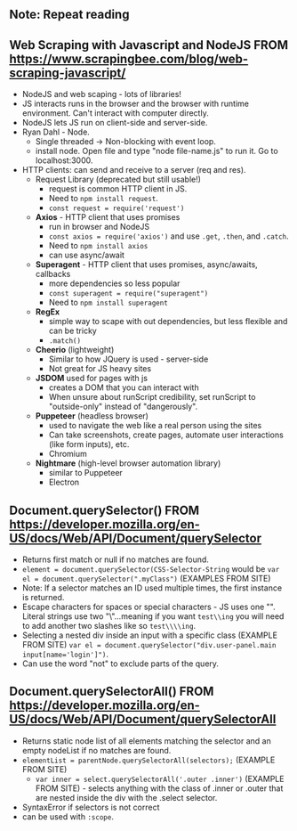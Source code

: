 ## Note: Repeat reading
## Web Scraping with Javascript and NodeJS FROM https://www.scrapingbee.com/blog/web-scraping-javascript/
- NodeJS and web scaping - lots of libraries!
- JS interacts runs in the browser and the browser with runtime environment. Can't interact with computer directly. 
- NodeJS lets JS run on client-side and server-side. 
- Ryan Dahl - Node. 
  - Single threaded -> Non-blocking with event loop. 
  - install node. Open file and type "node file-name.js" to run it. Go to localhost:3000.
- HTTP clients: can send and receive to a server (req and res).
  - Request Library (deprecated but still usable!) 
    - request is common HTTP client in JS. 
    - Need to `npm install request`.
    - `const request = require('request')`
  - **Axios** - HTTP client that uses promises
    - run in browser and NodeJS
    - `const axios = require('axios')` and use `.get`, `.then`, and `.catch`.
    - Need to `npm install axios`
    - can use async/await
  - **Superagent** - HTTP client that uses promises, async/awaits, callbacks
    - more dependencies so less popular
    - `const superagent = require("superagent")`
    - Need to `npm install superagent`
  - **RegEx**
    - simple way to scape with out dependencies, but less flexible and can be tricky
    - `.match()`
  - **Cheerio** (lightweight)
    - Similar to how JQuery is used - server-side
    - Not great for JS heavy sites
  - **JSDOM** used for pages with js
    - creates a DOM that you can interact with 
    - When unsure about runScript credibility, set runScript to "outside-only" instead of "dangerously". 
  - **Puppeteer** (headless browser)
    - used to navigate the web like a real person using the sites
    - Can take screenshots, create pages, automate user interactions (like form inputs), etc. 
    - Chromium 
  - **Nightmare** (high-level browser automation library) 
    - similar to Puppeteer 
    - Electron 

## Document.querySelector() FROM https://developer.mozilla.org/en-US/docs/Web/API/Document/querySelector
- Returns first match or null if no matches are found. 
- `element = document.querySelector(CSS-Selector-String` would be `var el = document.querySelector(".myClass")`  (EXAMPLES FROM SITE)
- Note: If a selector matches an ID used multiple times, the first instance is returned. 
- Escape characters for spaces or special characters - JS uses one "\". Literal strings use two "\\"...meaning if you want `test\\ing` you will need to add another two slashes like so `test\\\\ing`.
- Selecting a nested div inside an input with a specific class (EXAMPLE FROM SITE) `var el = document.querySelector("div.user-panel.main input[name='login']")`. 
- Can use the word "not" to exclude parts of the query.  

## Document.querySelectorAll() FROM https://developer.mozilla.org/en-US/docs/Web/API/Document/querySelectorAll
- Returns static node list of all elements matching the selector and an empty nodeList if no matches are found. 
- `elementList = parentNode.querySelectorAll(selectors);` (EXAMPLE FROM SITE)
  - `var inner = select.querySelectorAll('.outer .inner')` (EXAMPLE FROM SITE) - selects anything with the class of .inner or .outer that are nested inside the div with the .select selector. 
- SyntaxError if selectors is not correct
- can be used with `:scope`. 
